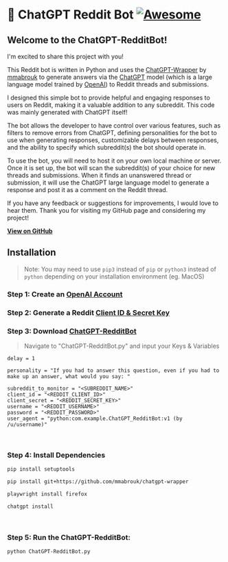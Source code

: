 # 🤖 ChatGPT Reddit Bot [![Awesome](https://cdn.rawgit.com/sindresorhus/awesome/d7305f38d29fed78fa85652e3a63e154dd8e8829/media/badge.svg)](https://github.com/sindresorhus/awesome)

## Welcome to the ChatGPT-RedditBot! 

I'm excited to share this project with you!

This Reddit bot is written in Python and uses the [ChatGPT-Wrapper](https://github.com/mmabrouk/chatgpt-wrapper) by [mmabrouk](https://github.com/mmabrouk/) to generate answers via the [ChatGPT](https://chat.openai.com/chat) model (which is a large language model trained by [OpenAI](https://openai.com)) to Reddit threads and submissions. 

I designed this simple bot to provide helpful and engaging responses to users on Reddit, making it a valuable addition to any subreddit. This code was mainly generated with ChatGPT itself!

The bot allows the developer to have control over various features, such as filters to remove errors from ChatGPT, defining personalities for the bot to use when generating responses, customizable delays between responses, and the ability to specify which subreddit(s) the bot should operate in.

To use the bot, you will need to host it on your own local machine or server. Once it is set up, the bot will scan the subreddit(s) of your choice for new threads and submissions. When it finds an unanswered thread or submission, it will use the ChatGPT large language model to generate a response and post it as a comment on the Reddit thread.

If you have any feedback or suggestions for improvements, I would love to hear them. 
Thank you for visiting my GitHub page and considering my project!

**[View on GitHub](https://github.com/PopDaddyGames/ChatGPT-RedditBot)**
<br/>

## Installation
>Note: You may need to use `pip3` instead of `pip` or `python3` instead of `python` depending on your installation environment (eg. MacOS)

### Step 1: Create an [OpenAI Account](https://beta.openai.com/account/api-keys)

### Step 2: Generate a Reddit [Client ID & Secret Key](https://www.reddit.com/prefs/apps)

### Step 3: Download [ChatGPT-RedditBot](https://github.com/PopDaddyGames/ChatGPT-RedditBot.git)
> Navigate to "ChatGPT-RedditBot.py" and input your Keys & Variables
```
delay = 1

personality = "If you had to answer this question, even if you had to make up an answer, what would you say: "

subreddit_to_monitor = "<SUBREDDIT_NAME>"
client_id = "<REDDIT_CLIENT_ID>"
client_secret = "<REDDIT_SECRET_KEY>"
username = "<REDDIT_USERNAME>"
password = "<REDDIT_PASSWORD>"
user_agent = "python:com.example.ChatGPT_RedditBot:v1 (by /u/username)"
```
<br/>

### Step 4: Install Dependencies
```bash 
pip install setuptools
```
```bash 
pip install git+https://github.com/mmabrouk/chatgpt-wrapper
```
```bash 
playwright install firefox
```
```bash 
chatgpt install
```
<br/>

### Step 5: Run the ChatGPT-RedditBot:
```bash
python ChatGPT-RedditBot.py
```
